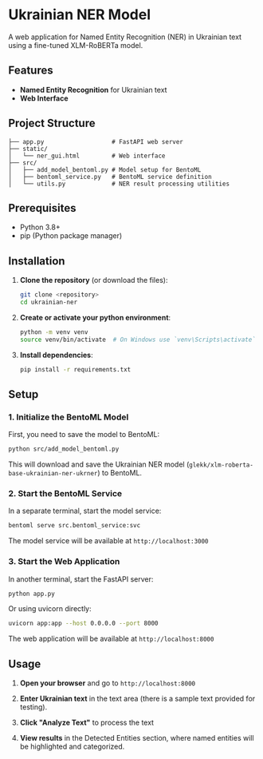 # Ukrainian NER Model

A web application for Named Entity Recognition (NER) in Ukrainian text using a fine-tuned XLM-RoBERTa model.

## Features

- **Named Entity Recognition** for Ukrainian text
- **Web Interface**

## Project Structure

```
├── app.py                   # FastAPI web server
├── static/
│   └── ner_gui.html         # Web interface
├── src/
│   ├── add_model_bentoml.py # Model setup for BentoML
│   ├── bentoml_service.py   # BentoML service definition
│   └── utils.py             # NER result processing utilities
```

## Prerequisites

- Python 3.8+
- pip (Python package manager)

## Installation

1. **Clone the repository** (or download the files):
   ```bash
   git clone <repository>
   cd ukrainian-ner
   ```

2. **Create or activate your python environment**:
   ```bash
   python -m venv venv
   source venv/bin/activate  # On Windows use `venv\Scripts\activate`
   ```

3. **Install dependencies**:
   ```bash
   pip install -r requirements.txt
   ```

## Setup

### 1. Initialize the BentoML Model

First, you need to save the model to BentoML:

```bash
python src/add_model_bentoml.py
```

This will download and save the Ukrainian NER model (`glekk/xlm-roberta-base-ukrainian-ner-ukrner`) to BentoML.

### 2. Start the BentoML Service

In a separate terminal, start the model service:

```bash
bentoml serve src.bentoml_service:svc
```

The model service will be available at `http://localhost:3000`

### 3. Start the Web Application

In another terminal, start the FastAPI server:

```bash
python app.py
```

Or using uvicorn directly:

```bash
uvicorn app:app --host 0.0.0.0 --port 8000
```

The web application will be available at `http://localhost:8000`

## Usage

1. **Open your browser** and go to `http://localhost:8000`

2. **Enter Ukrainian text** in the text area (there is a sample text provided for testing). 

3. **Click "Analyze Text"** to process the text

4. **View results** in the Detected Entities section, where named entities will be highlighted and categorized.
